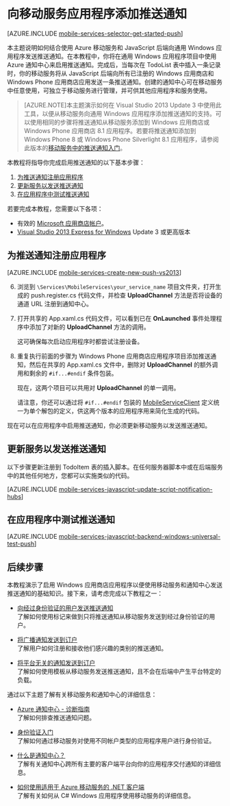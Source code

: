 <properties 
	pageTitle="通过 JavaScript 后端移动服务开始使用推送通知" 
	description="了解如何使用 Azure 移动服务和通知中心将推送通知发送到您的通用 Windows 应用程序。" 
	services="mobile-services,notification-hubs" 
	documentationCenter="windows" 
	authors="ggailey777" 
	manager="dwrede" 
	editor=""/>

<tags 
	ms.service="mobile-services" 
	ms.date="05/05/2015" 
	wacn.date="07/25/2015"/>


#  向移动服务应用程序添加推送通知

[AZURE.INCLUDE [mobile-services-selector-get-started-push](../includes/mobile-services-selector-get-started-push.md)]

本主题说明如何结合使用 Azure 移动服务和 JavaScript 后端向通用 Windows 应用程序发送推送通知。在本教程中，你将在通用 Windows 应用程序项目中使用 Azure 通知中心来启用推送通知。完成后，当每次在 TodoList 表中插入一条记录时，你的移动服务将从 JavaScript 后端向所有已注册的 Windows 应用商店和 Windows Phone 应用商店应用发送一条推送通知。创建的通知中心可在移动服务中任意使用，可独立于移动服务进行管理，并可供其他应用程序和服务使用。

>[AZURE.NOTE]本主题演示如何在 Visual Studio 2013 Update 3 中使用此工具，以便从移动服务向通用 Windows 应用程序添加推送通知的支持。可以使用相同的步骤将推送通知从移动服务添加到 Windows 应用商店或 Windows Phone 应用商店 8.1 应用程序。若要将推送通知添加到 Windows Phone 8 或 Windows Phone Silverlight 8.1 应用程序，请参阅此版本的[移动服务中的推送通知入门](/documentation/articles/mobile-services-javascript-backend-windows-phone-get-started-push)。

本教程将指导你完成启用推送通知的以下基本步骤：

1. [为推送通知注册应用程序](#register)
2. [更新服务以发送推送通知](#update-service)
3. [在应用程序中测试推送通知](#test)

若要完成本教程，您需要以下各项：

* 有效的 [Microsoft 应用商店帐户](http://go.microsoft.com/fwlink/p/?LinkId=280045)。
* [Visual Studio 2013 Express for Windows](http://go.microsoft.com/fwlink/?LinkId=257546) Update 3 或更高版本

## <a id="register"></a>为推送通知注册应用程序

[AZURE.INCLUDE [mobile-services-create-new-push-vs2013](../includes/mobile-services-create-new-push-vs2013.md)]

<ol start="6">
<li><p>浏览到 <code>\Services\MobileServices\your_service_name</code> 项目文件夹，打开生成的 push.register.cs 代码文件，并检查 <strong>UploadChannel</strong> 方法是否将设备的通道 URL 注册到通知中心。</p></li> 
<li><p>打开共享的 App.xaml.cs 代码文件，可以看到已在 <strong>OnLaunched</strong> 事件处理程序中添加了对新的 <strong>UploadChannel</strong> 方法的调用。</p> <p>这可确保每次启动应用程序时都尝试注册设备。</p></li>
<li><p>重复执行前面的步骤为 Windows Phone 应用商店应用程序项目添加推送通知，然后在共享的 App.xaml.cs 文件中，删除对 <strong>UploadChannel</strong> 的额外调用和剩余的 <code>#if...#endif</code> 条件包装。</p> <p>现在，这两个项目可以共用对 <strong>UploadChannel</strong> 的单一调用。</p>
<p>请注意，你还可以通过将 <code>#if...#endif</code> 包装的 <a href="http://msdn.microsoft.com/zh-cn/library/azure/microsoft.windowsazure.mobileservices.mobileserviceclient.aspx">MobileServiceClient</a> 定义统一为单个解包的定义，供这两个版本的应用程序用来简化生成的代码。</p></li>
</ol>

现在可以在应用程序中启用推送通知，你必须更新移动服务以发送推送通知。

## <a id="update-service"></a>更新服务以发送推送通知

以下步骤更新注册到 TodoItem 表的插入脚本。在任何服务器脚本中或在后端服务中的其他任何地方，您都可以实施类似的代码。

[AZURE.INCLUDE [mobile-services-javascript-update-script-notification-hubs](../includes/mobile-services-javascript-update-script-notification-hubs.md)]


## <a id="test"></a>在应用程序中测试推送通知

[AZURE.INCLUDE [mobile-services-javascript-backend-windows-universal-test-push](../includes/mobile-services-javascript-backend-windows-universal-test-push.md)]

##  <a name="next-steps"></a>后续步骤

本教程演示了启用 Windows 应用商店应用程序以便使用移动服务和通知中心发送推送通知的基础知识。接下来，请考虑完成以下教程之一：

+ [向经过身份验证的用户发送推送通知](/documentation/articles/mobile-services-javascript-backend-windows-store-dotnet-push-notifications-app-users)<br/>了解如何使用标记来做到只将推送通知从移动服务发送到经过身份验证的用户。

+ [将广播通知发送到订户](/documentation/articles/notification-hubs-windows-store-dotnet-send-breaking-news)<br/>了解用户如何注册和接收他们感兴趣的类别的推送通知。

+ [将平台无关的通知发送到订户](/documentation/articles/notification-hubs-aspnet-cross-platform-notify-users)<br/>了解如何使用模板从移动服务发送推送通知，且不会在后端中产生平台特定的负载。

通过以下主题了解有关移动服务和通知中心的详细信息：

* [Azure 通知中心 - 诊断指南](/documentation/articles/notification-hubs-diagnosing)<br/>了解如何排查推送通知问题。

* [身份验证入门 ]<br/>了解如何通过移动服务对使用不同帐户类型的应用程序用户进行身份验证。

* [什么是通知中心？] <br/>了解有关通知中心跨所有主要的客户端平台向你的应用程序交付通知的详细信息。

* [如何使用适用于 Azure 移动服务的 .NET 客户端]<br/>了解有关如何从 C# Windows 应用程序使用移动服务的详细信息。

<!-- Anchors. -->

<!-- Images. -->

<!-- URLs. -->

[Submit an app page]: http://go.microsoft.com/fwlink/p/?LinkID=266582
[My Applications]: http://go.microsoft.com/fwlink/p/?LinkId=262039
[Live SDK for Windows]: http://go.microsoft.com/fwlink/p/?LinkId=262253
[Get started with Mobile Services]: /documentation/articles/mobile-services-dotnet-backend-windows-store-dotnet-get-started
[Get started with data]: /documentation/articles/mobile-services-javascript-backend-windows-universal-dotnet-get-started-data
[身份验证入门 ]: /documentation/articles/mobile-services-javascript-backend-windows-universal-dotnet-get-started-users
[Send push notifications to authenticated users]: /documentation/articles/mobile-services-javascript-backend-windows-store-dotnet-push-notifications-app-users
[什么是通知中心？]: /documentation/articles/notification-hubs-overview
[如何使用适用于 Azure 移动服务的 .NET 客户端]: /documentation/articles/mobile-services-windows-dotnet-how-to-use-client-library
<!---HONumber=HO63-->